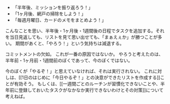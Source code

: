 - 「半年後、ミッションを振り返ろう！」
- 「1ヶ月後、網戸の掃除をしよう！」
- 「毎週月曜日、カードのメモをまとめよう！」

こんなことを思い、半年後・1ヶ月後・1週間後の日程でタスクを追加する。それを当日見返しても、リストを見て思い出せても、「まぁえぇか」が勝つことが多い。
期間があくと、「やろう！」という気持ちは減退する。

コミットメントの欠如。
これが一番の原因ではないか。
やろうと考えたのは、半年前・1ヶ月前・1週間前のぼくであって、今のぼくではない。

今のぼくが「やるぞ！」と思えていなければ、それは実行されない。
これに対しは、[[1日のはじめに「今日やるぞ！」との決意ができたリストを作成する]]ことが有効そう。
もしくは、[[一週間ごとのルーチンが習慣化できないことや、半年前に登録しておいたタスクがなかなか実行できないわけとその対策]]について考えねば。